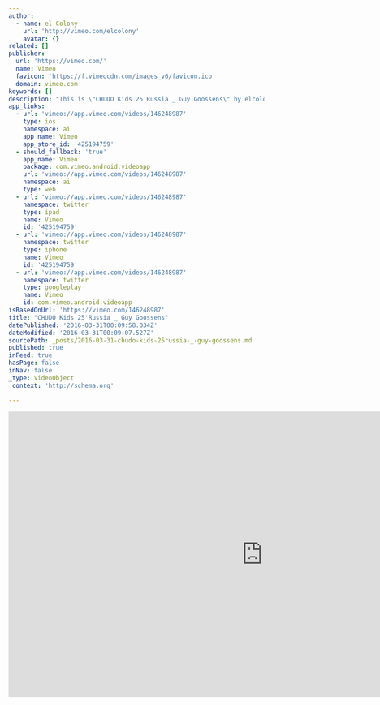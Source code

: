 ```yaml
---
author:
  - name: el Colony
    url: 'http://vimeo.com/elcolony'
    avatar: {}
related: []
publisher:
  url: 'https://vimeo.com/'
  name: Vimeo
  favicon: 'https://f.vimeocdn.com/images_v6/favicon.ico'
  domain: vimeo.com
keywords: []
description: "This is \"CHUDO Kids 25'Russia _ Guy Goossens\" by elcolony on Vimeo, the home for high quality videos and the people who love them."
app_links:
  - url: 'vimeo://app.vimeo.com/videos/146248987'
    type: ios
    namespace: ai
    app_name: Vimeo
    app_store_id: '425194759'
  - should_fallback: 'true'
    app_name: Vimeo
    package: com.vimeo.android.videoapp
    url: 'vimeo://app.vimeo.com/videos/146248987'
    namespace: ai
    type: web
  - url: 'vimeo://app.vimeo.com/videos/146248987'
    namespace: twitter
    type: ipad
    name: Vimeo
    id: '425194759'
  - url: 'vimeo://app.vimeo.com/videos/146248987'
    namespace: twitter
    type: iphone
    name: Vimeo
    id: '425194759'
  - url: 'vimeo://app.vimeo.com/videos/146248987'
    namespace: twitter
    type: googleplay
    name: Vimeo
    id: com.vimeo.android.videoapp
isBasedOnUrl: 'https://vimeo.com/146248987'
title: "CHUDO Kids 25'Russia _ Guy Goossens"
datePublished: '2016-03-31T00:09:58.034Z'
dateModified: '2016-03-31T00:09:07.527Z'
sourcePath: _posts/2016-03-31-chudo-kids-25russia-_-guy-goossens.md
published: true
inFeed: true
hasPage: false
inNav: false
_type: VideoObject
_context: 'http://schema.org'

---
```

<iframe src="https://cdn.embedly.com/widgets/media.html?src=https%3A%2F%2Fplayer.vimeo.com%2Fvideo%2F146248987&amp;url=https%3A%2F%2Fvimeo.com%2F146248987&amp;image=http%3A%2F%2Fi.vimeocdn.com%2Fvideo%2F544653160_1280.jpg&amp;key=b7d04c9b404c499eba89ee7072e1c4f7&amp;type=text%2Fhtml&amp;schema=vimeo" width="1000" height="563" scrolling="no" frameborder="0" allowfullscreen="allowfullscreen" style=""></iframe>
